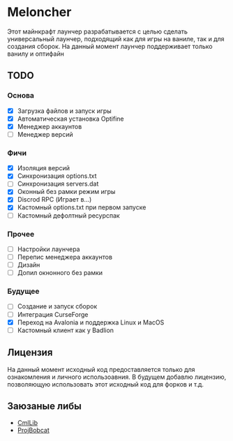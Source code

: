 # Meloncher
Этот майнкрафт лаунчер разрабатывается с целью сделать универсальный лаунчер, подходящий как для игры на ваниле, так и для создания сборок. На данный момент лаунчер поддерживает только ванилу и оптифайн

## TODO
### Основа
 - [x] Загрузка файлов и запуск игры
 - [x] Автоматическая установка Optifine
 - [x] Менеджер аккаунтов
 - [ ] Менеджер версий
### Фичи
 - [x] Изоляция версий
 - [x] Синхронизация options.txt
 - [ ] Синхронизация servers.dat
 - [x] Оконный без рамки режим игры
 - [x] Discrod RPC (Играет в...)
 - [x] Кастомный options.txt при первом запуске
 - [ ] Кастомный дефолтный ресурспак
### Прочее
 - [ ] Настройки лаунчера
 - [ ] Перепис менеджера аккаунтов
 - [ ] Дизайн
 - [ ] Допил окнонного без рамки
 ### Будущее
 - [ ] Создание и запуск сборок
 - [ ] Интеграция CurseForge
 - [x] Переход на Avalonia и поддержка Linux и MacOS
 - [ ] Кастомный клиент как у Badlion

## Лицензия
На данный момент исходный код предоставляется только для ознакомления и личного использоавния. В будущем добавлю лицензию, позволяющую использовать этот исходный код для форков и т.д.
## Заюзаные либы
- [CmlLib](https://github.com/CmlLib/CmlLib.Core)
- [ProjBobcat](https://github.com/Corona-Studio/ProjBobcat)
